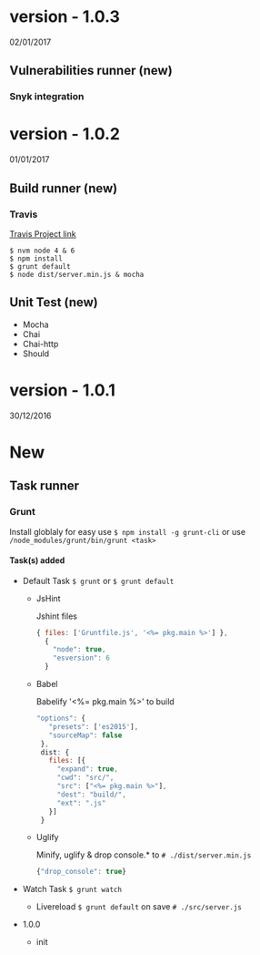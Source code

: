 # version - 1.0.3

02/01/2017

## Vulnerabilities runner (new)

### Snyk integration

# version - 1.0.2

01/01/2017

## Build runner (new)

### Travis

[Travis Project link](https://travis-ci.org/Peterfurax/streamVideoSrv)

```
$ nvm node 4 & 6
$ npm install
$ grunt default
$ node dist/server.min.js & mocha
```

## Unit Test (new)

- Mocha
- Chai
- Chai-http
- Should

# version - 1.0.1

30/12/2016

# New

## Task runner

### Grunt

Install globlaly for easy use `$ npm install -g grunt-cli` or use `/node_modules/grunt/bin/grunt <task>`

#### Task(s) added

- Default Task `$ grunt` or `$ grunt default`

  - JsHint

    Jshint files

    ```javascript
    { files: ['Gruntfile.js', '<%= pkg.main %>'] },    
      {
        "node": true,
        "esversion": 6
      }
    ```

  - Babel

    Babelify '<%= pkg.main %>' to build

    ```javascript
    "options": {
       "presets": ['es2015'],
       "sourceMap": false
     },
     dist: {
       files: [{
         "expand": true,
         "cwd": "src/",
         "src": ["<%= pkg.main %>"],
         "dest": "build/",
         "ext": ".js"
       }]
     }
    ```

  - Uglify

    Minify, uglify & drop console.* to `# ./dist/server.min.js`

    ```javascript
    {"drop_console": true}
    ```

- Watch Task `$ grunt watch`

  - Livereload `$ grunt default` on save `# ./src/server.js`

- 1.0.0

  - init
